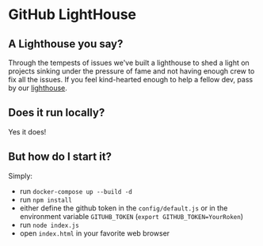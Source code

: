 # GitHub LightHouse


## A Lighthouse you say?

Through the tempests of issues we've built a lighthouse to shed a light on projects sinking under the pressure of fame and not having enough crew to fix all the issues. If you feel kind-hearted enough to help a fellow dev, pass by our [lighthouse](https://mathiasgilson.github.io/LightHouse).

## Does it run locally?

Yes it does!


## But how do I start it?

 Simply:

- run `docker-compose up --build -d`
- run `npm install`
- either define the github token in the `config/default.js` or in the environment variable `GITUHB_TOKEN` (`export GITHUB_TOKEN=YourRoken`)
- run `node index.js`
- open `index.html` in your favorite web browser
